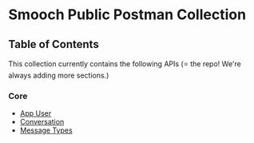 # Smooch Public Postman Collection

## Table of Contents
This collection currently contains the following APIs (⭐ the repo! We're always adding more sections.)
### Core
- [App User](https://docs.smooch.io/rest/#app-user)
- [Conversation](https://docs.smooch.io/rest/#schema)
- [Message Types](https://docs.smooch.io/rest/#message-types)